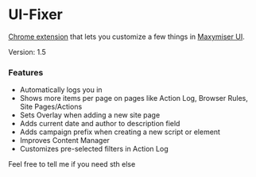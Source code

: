 # UI-Fixer
[Chrome extension](https://chrome.google.com/webstore/detail/ui-fixer/ocpdnkacigphdkeokobanmcinahdfnpd) that lets you customize a few things in [Maxymiser UI](https://ui61.maxymiser.com/).

Version: 1.5

### Features
* Automatically logs you in
* Shows more items per page on pages like Action Log, Browser Rules, Site Pages/Actions
* Sets Overlay when adding a new site page
* Adds current date and author to description field
* Adds campaign prefix when creating a new script or element
* Improves Content Manager
* Customizes pre-selected filters in Action Log

Feel free to tell me if you need sth else